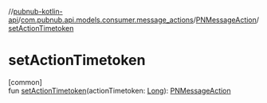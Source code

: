 //[pubnub-kotlin-api](../../../index.md)/[com.pubnub.api.models.consumer.message_actions](../index.md)/[PNMessageAction](index.md)/[setActionTimetoken](set-action-timetoken.md)

# setActionTimetoken

[common]\
fun [setActionTimetoken](set-action-timetoken.md)(actionTimetoken: [Long](https://kotlinlang.org/api/latest/jvm/stdlib/kotlin/-long/index.html)): [PNMessageAction](index.md)
